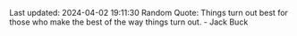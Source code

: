 Last updated: 2024-04-02 19:11:30
Random Quote: Things turn out best for those who make the best of the way things turn out. - Jack Buck